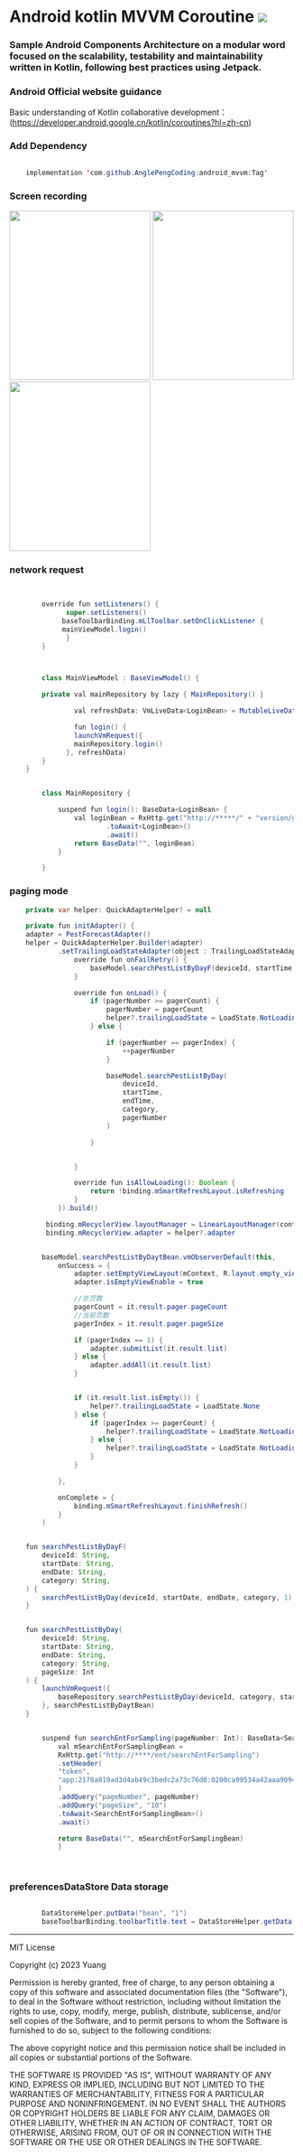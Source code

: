 # Android kotlin MVVM Coroutine [![](https://jitpack.io/v/AnglePengCoding/android_mvvm.svg)](https://jitpack.io/#AnglePengCoding/android_mvvm)


<h3> Sample Android Components Architecture on a modular word focused on the scalability, testability and maintainability written in Kotlin, following best practices using Jetpack.</h3>



<h3>Android Official website guidance</h3>

Basic understanding of Kotlin collaborative development：
(https://developer.android.google.cn/kotlin/coroutines?hl=zh-cn)


<h3>Add Dependency</h3>

```java

    implementation 'com.github.AnglePengCoding:android_mvvm:Tag'

```


<h3>Screen recording</h3>

<div align=start>
<img src="https://github.com/AnglePengCoding/android_mvvm/blob/main/GIF/mvvm_home.gif" width="250" height="300" />
<img src="https://github.com/AnglePengCoding/android_mvvm/blob/main/GIF/mvvm_login.gif" width="250" height="300" />
</div>


<div align=start>
<img src="https://github.com/AnglePengCoding/android_mvvm/blob/main/GIF/mvvm_not_net.gif" width="250" height="300" />
</div>

<h3>network request</h3>

```java


        override fun setListeners() {
              super.setListeners()
             baseToolbarBinding.mLlToolbar.setOnClickListener {
             mainViewModel.login()
              }
        }



        class MainViewModel : BaseViewModel() {

        private val mainRepository by lazy { MainRepository() }

                val refreshData: VmLiveData<LoginBean> = MutableLiveData()

                fun login() {
                launchVmRequest({
                mainRepository.login()
              }, refreshData)
        }
    }


        class MainRepository {

            suspend fun login(): BaseData<LoginBean> {
                val loginBean = RxHttp.get("http://*****/" + "version/getLatestOne")
                        .toAwait<LoginBean>()
                        .await()
                return BaseData("", loginBean)
            }

        }

```

<h3>paging mode</h3>

```java
    private var helper: QuickAdapterHelper? = null

    private fun initAdapter() {
    adapter = PestForecastAdapter()
    helper = QuickAdapterHelper.Builder(adapter)
            .setTrailingLoadStateAdapter(object : TrailingLoadStateAdapter.OnTrailingListener {
                override fun onFailRetry() {
                    baseModel.searchPestListByDayF(deviceId, startTime, endTime, category)
                }

                override fun onLoad() {
                    if (pagerNumber >= pagerCount) {
                        pagerNumber = pagerCount
                        helper?.trailingLoadState = LoadState.NotLoading(true)
                    } else {

                        if (pagerNumber == pagerIndex) {
                            ++pagerNumber
                        }

                        baseModel.searchPestListByDay(
                            deviceId,
                            startTime,
                            endTime,
                            category,
                            pagerNumber
                        )

                    }


                }

                override fun isAllowLoading(): Boolean {
                    return !binding.mSmartRefreshLayout.isRefreshing
                }
            }).build()

         binding.mRecyclerView.layoutManager = LinearLayoutManager(context)
         binding.mRecyclerView.adapter = helper?.adapter


        baseModel.searchPestListByDaytBean.vmObserverDefault(this,
            onSuccess = {
                adapter.setEmptyViewLayout(mContext, R.layout.empty_view)
                adapter.isEmptyViewEnable = true

                //总页数
                pagerCount = it.result.pager.pageCount
                //当前页数
                pagerIndex = it.result.pager.pageSize

                if (pagerIndex == 1) {
                    adapter.submitList(it.result.list)
                } else {
                    adapter.addAll(it.result.list)
                }


                if (it.result.list.isEmpty()) {
                    helper?.trailingLoadState = LoadState.None
                } else {
                    if (pagerIndex >= pagerCount) {
                        helper?.trailingLoadState = LoadState.NotLoading(true)
                    } else {
                        helper?.trailingLoadState = LoadState.NotLoading(false)
                    }
                }

            },

            onComplete = {
                binding.mSmartRefreshLayout.finishRefresh()
            }
        )


    fun searchPestListByDayF(
        deviceId: String,
        startDate: String,
        endDate: String,
        category: String,
    ) {
        searchPestListByDay(deviceId, startDate, endDate, category, 1)
    }


    fun searchPestListByDay(
        deviceId: String,
        startDate: String,
        endDate: String,
        category: String,
        pageSize: Int
    ) {
        launchVmRequest({
            baseRepository.searchPestListByDay(deviceId, category, startDate, endDate,pageSize)
        }, searchPestListByDaytBean)
    }


        suspend fun searchEntForSampling(pageNumber: Int): BaseData<SearchEntForSamplingBean> {
            val mSearchEntForSamplingBean =
            RxHttp.get("http://****/ent/searchEntForSampling")
            .setHeader(
            "token",
            "app:2178a819ad3d4ab49c3bedc2a73c76d0:0200ca99534a42aaa909464b8f15e4c9"
            )
            .addQuery("pageNumber", pageNumber)
            .addQuery("pageSize", "10")
            .toAwait<SearchEntForSamplingBean>()
            .await()

            return BaseData("", mSearchEntForSamplingBean)
            }
        
         
```

<h3>preferencesDataStore Data storage</h3>

```java

        DataStoreHelper.putData("bean", "1")
        baseToolbarBinding.toolbarTitle.text = DataStoreHelper.getData("bean","")

```

***


MIT License

Copyright (c) 2023 Yuang

Permission is hereby granted, free of charge, to any person obtaining a copy
of this software and associated documentation files (the "Software"), to deal
in the Software without restriction, including without limitation the rights
to use, copy, modify, merge, publish, distribute, sublicense, and/or sell
copies of the Software, and to permit persons to whom the Software is
furnished to do so, subject to the following conditions:

The above copyright notice and this permission notice shall be included in all
copies or substantial portions of the Software.

THE SOFTWARE IS PROVIDED "AS IS", WITHOUT WARRANTY OF ANY KIND, EXPRESS OR
IMPLIED, INCLUDING BUT NOT LIMITED TO THE WARRANTIES OF MERCHANTABILITY,
FITNESS FOR A PARTICULAR PURPOSE AND NONINFRINGEMENT. IN NO EVENT SHALL THE
AUTHORS OR COPYRIGHT HOLDERS BE LIABLE FOR ANY CLAIM, DAMAGES OR OTHER
LIABILITY, WHETHER IN AN ACTION OF CONTRACT, TORT OR OTHERWISE, ARISING FROM,
OUT OF OR IN CONNECTION WITH THE SOFTWARE OR THE USE OR OTHER DEALINGS IN THE
SOFTWARE.
```
